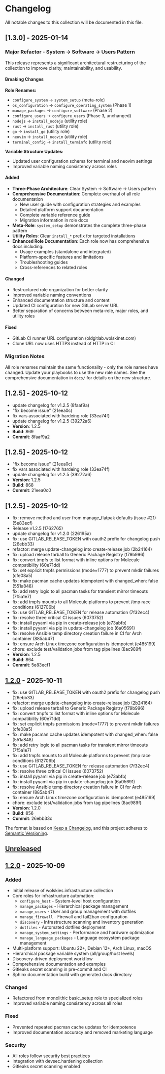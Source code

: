 # Changelog

All notable changes to this collection will be documented in this file.

## [1.3.0] - 2025-01-14

### Major Refactor - System → Software → Users Pattern

This release represents a significant architectural restructuring of the collection to improve clarity, maintainability, and usability.

#### Breaking Changes

**Role Renames:**
- `configure_system` → `system_setup` (meta-role)
- `os_configuration` → `configure_operating_system` (Phase 1)
- `manage_packages` → `configure_software` (Phase 2)
- `configure_users` → `configure_users` (Phase 3, unchanged)
- `nodejs` → `install_nodejs` (utility role)
- `rust` → `install_rust` (utility role)
- `go` → `install_go` (utility role)
- `neovim` → `install_neovim` (utility role)
- `terminal_config` → `install_terminfo` (utility role)

**Variable Structure Updates:**
- Updated user configuration schema for terminal and neovim settings
- Improved variable naming consistency across roles

#### Added

- **Three-Phase Architecture**: Clear System → Software → Users pattern
- **Comprehensive Documentation**: Complete overhaul of all role documentation
  - New user guide with configuration strategies and examples
  - Detailed platform support documentation
  - Complete variable reference guide
  - Migration information in role docs
- **Meta-Role**: `system_setup` demonstrates the complete three-phase pattern
- **Utility Roles**: Clear `install_*` prefix for targeted installations
- **Enhanced Role Documentation**: Each role now has comprehensive docs including:
  - Usage examples (standalone and integrated)
  - Platform-specific features and limitations
  - Troubleshooting guides
  - Cross-references to related roles

#### Changed

- Restructured role organization for better clarity
- Improved variable naming conventions
- Enhanced documentation structure and content
- Updated CI configuration for new GitLab server URL
- Better separation of concerns between meta-role, major roles, and utility roles

#### Fixed

- GitLab CI runner URL configuration (oldgitlab.wolskinet.com)
- Clone URL now uses HTTPS instead of HTTP in CI

### Migration Notes

All role renames maintain the same functionality - only the role names have changed. Update your playbooks to use the new role names. See the comprehensive documentation in `docs/` for details on the new structure.

## [1.2.5] - 2025-10-12

- update changelog for v1.2.5 (8faaf9a)
- "fix become issue" (21eea0c)
- fix vars associated with hardeing role (33ea74f)
- update changelog for v1.2.5 (39272a6)
- **Version**: 1.2.5
- **Build**: 869
- **Commit**: 8faaf9a2

## [1.2.5] - 2025-10-12

- "fix become issue" (21eea0c)
- fix vars associated with hardeing role (33ea74f)
- update changelog for v1.2.5 (39272a6)
- **Version**: 1.2.5
- **Build**: 868
- **Commit**: 21eea0c0

## [1.2.5] - 2025-10-12

- fix: remove method and user from manage_flatpak defaults (issue #21) (5e83ecf)
- Release v1.2.5 (1762765)
- update changelog for v1.2.0 (226195a)
- fix: use GITLAB_RELEASE_TOKEN with oauth2 prefix for changelog push (26ebb33)
- refactor: merge update-changelog into create-release job (2b24164)
- fix: upload release tarball to Generic Package Registry (f79b996)
- fix: convert tmpfs to list format with inline options for Molecule compatibility (60e71dd)
- fix: set explicit tmpfs permissions (mode=1777) to prevent mkdir failures (cfe08a5)
- fix: make pacman cache updates idempotent with changed_when: false (551a848)
- fix: add retry logic to all pacman tasks for transient mirror timeouts (7f5a1e7)
- fix: add tmpfs mounts to all Molecule platforms to prevent /tmp race conditions (612706b)
- fix: use GITLAB_RELEASE_TOKEN for release automation (7f32ec4)
- fix: resolve three critical CI issues (6073752)
- fix: install pyyaml via pip in create-release job (e73abfb)
- fix: install pyyaml via pip in update-changelog job (6a05691)
- fix: resolve Ansible temp directory creation failure in CI for Arch container (885ab47)
- fix: ensure Arch Linux timezone configuration is idempotent (e485199)
- chore: exclude test/validation jobs from tag pipelines (8ac989f)
- **Version**: 1.2.5
- **Build**: 864
- **Commit**: 5e83ecf1

## [1.2.0] - 2025-10-11

- fix: use GITLAB_RELEASE_TOKEN with oauth2 prefix for changelog push (26ebb33)
- refactor: merge update-changelog into create-release job (2b24164)
- fix: upload release tarball to Generic Package Registry (f79b996)
- fix: convert tmpfs to list format with inline options for Molecule compatibility (60e71dd)
- fix: set explicit tmpfs permissions (mode=1777) to prevent mkdir failures (cfe08a5)
- fix: make pacman cache updates idempotent with changed_when: false (551a848)
- fix: add retry logic to all pacman tasks for transient mirror timeouts (7f5a1e7)
- fix: add tmpfs mounts to all Molecule platforms to prevent /tmp race conditions (612706b)
- fix: use GITLAB_RELEASE_TOKEN for release automation (7f32ec4)
- fix: resolve three critical CI issues (6073752)
- fix: install pyyaml via pip in create-release job (e73abfb)
- fix: install pyyaml via pip in update-changelog job (6a05691)
- fix: resolve Ansible temp directory creation failure in CI for Arch container (885ab47)
- fix: ensure Arch Linux timezone configuration is idempotent (e485199)
- chore: exclude test/validation jobs from tag pipelines (8ac989f)
- **Version**: 1.2.0
- **Build**: 856
- **Commit**: 26ebb33c

The format is based on [Keep a Changelog](https://keepachangelog.com/en/1.0.0/),
and this project adheres to [Semantic Versioning](https://semver.org/spec/v2.0.0.html).

## [Unreleased]

## [1.2.0] - 2025-10-09

### Added
- Initial release of wolskies.infrastructure collection
- Core roles for infrastructure automation:
  - `configure_host` - System-level host configuration
  - `manage_packages` - Hierarchical package management
  - `manage_users` - User and group management with dotfiles
  - `manage_firewall` - Firewall and fail2ban configuration
  - `discovery` - Infrastructure scanning and inventory generation
  - `dotfiles` - Automated dotfiles deployment
  - `manage_system_settings` - Performance and hardware optimization
  - `manage_language_packages` - Language ecosystem package management
- Multi-platform support: Ubuntu 22+, Debian 12+, Arch Linux, macOS
- Hierarchical package variable system (all/group/host levels)
- Discovery-driven deployment workflow
- Comprehensive documentation and examples
- Gitleaks secret scanning in pre-commit and CI
- Sphinx documentation build with generated docs directory

### Changed
- Refactored from monolithic basic_setup role to specialized roles
- Improved variable naming consistency across all roles

### Fixed
- Prevented repeated pacman cache updates for idempotence
- Improved documentation accuracy and removed marketing language

### Security
- All roles follow security best practices
- Integration with devsec.hardening collection
- Gitleaks secret scanning enabled

[Unreleased]: https://github.com/wolskinet/ansible-infrastructure/compare/v1.2.0...HEAD
[1.2.0]: https://github.com/wolskinet/ansible-infrastructure/compare/v1.0.0...v1.2.0
[1.0.0]: https://github.com/wolskinet/ansible-infrastructure/releases/tag/v1.0.0

